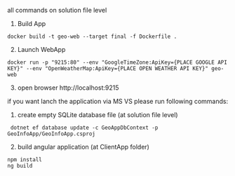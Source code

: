 all commands on solution file level

1. Build App
```console
docker build -t geo-web --target final -f Dockerfile .
```

2. Launch WebApp
```console
docker run -p "9215:80" --env "GoogleTimeZone:ApiKey={PLACE GOOGLE API KEY}" --env "OpenWeatherMap:ApiKey={PLACE OPEN WEATHER API KEY}" geo-web
```

3. open browser
http://localhost:9215



if you want lanch the application via MS VS please run following commands:
1. create empty SQLite database file (at solution file level)
```console
 dotnet ef database update -c GeoAppDbContext -p GeoInfoApp/GeoInfoApp.csproj
```

2. build angular application (at ClientApp folder)
```console
npm install
ng build
```
